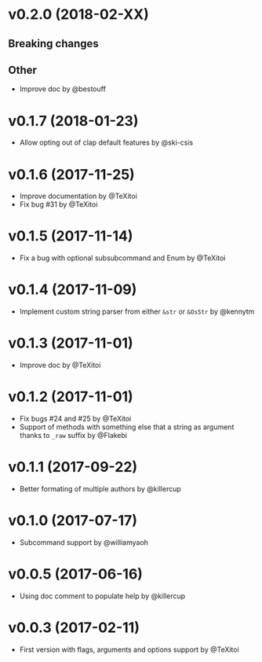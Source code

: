 # v0.2.0 (2018-02-XX)

## Breaking changes


## Other

* Improve doc by @bestouff

# v0.1.7 (2018-01-23)

* Allow opting out of clap default features by @ski-csis

# v0.1.6 (2017-11-25)

* Improve documentation by @TeXitoi
* Fix bug #31 by @TeXitoi

# v0.1.5 (2017-11-14)

* Fix a bug with optional subsubcommand and Enum by @TeXitoi

# v0.1.4 (2017-11-09)

* Implement custom string parser from either `&str` or `&OsStr` by @kennytm

# v0.1.3 (2017-11-01)

* Improve doc by @TeXitoi

# v0.1.2 (2017-11-01)

* Fix bugs #24 and #25 by @TeXitoi 
* Support of methods with something else that a string as argument thanks to `_raw` suffix by @Flakebi

# v0.1.1 (2017-09-22)

* Better formating of multiple authors by @killercup

# v0.1.0 (2017-07-17)

* Subcommand support by @williamyaoh

# v0.0.5 (2017-06-16)

* Using doc comment to populate help by @killercup

# v0.0.3 (2017-02-11)

* First version with flags, arguments and options support by @TeXitoi
